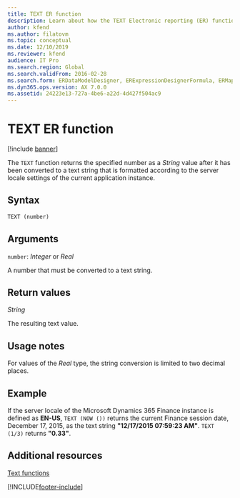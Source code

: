 ```yaml
---
title: TEXT ER function
description: Learn about how the TEXT Electronic reporting (ER) function is used, including syntax strings, arguments, return values, usage notes, and examples.
author: kfend
ms.author: filatovm
ms.topic: conceptual
ms.date: 12/10/2019
ms.reviewer: kfend
audience: IT Pro
ms.search.region: Global
ms.search.validFrom: 2016-02-28
ms.search.form: ERDataModelDesigner, ERExpressionDesignerFormula, ERMappedFormatDesigner, ERModelMappingDesigner
ms.dyn365.ops.version: AX 7.0.0
ms.assetid: 24223e13-727a-4be6-a22d-4d427f504ac9
---
```


# TEXT ER function

[!include [banner](../includes/banner.md)]

The `TEXT` function returns the specified number as a *String* value after it has been converted to a text string that is formatted according to the server locale settings of the current application instance.

## Syntax

```vb
TEXT (number)
```

## Arguments

`number`: *Integer* or *Real*

A number that must be converted to a text string.

## Return values

*String*

The resulting text value.

## Usage notes

For values of the *Real* type, the string conversion is limited to two decimal places.

## Example

If the server locale of the Microsoft Dynamics 365 Finance instance is defined as **EN-US**, `TEXT (NOW ())` returns the current Finance session date, December 17, 2015, as the text string **"12/17/2015 07:59:23 AM"**. `TEXT (1/3)` returns **"0.33"**.

## Additional resources

[Text functions](er-functions-category-text.md)


[!INCLUDE[footer-include](../../../includes/footer-banner.md)]
